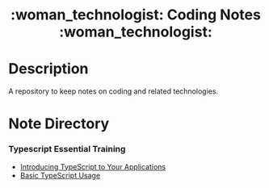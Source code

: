 <div align="center">
   <h1>:woman_technologist: Coding Notes :woman_technologist:</h1>
</div>

<h1>Description</h1>

<p>A repository to keep notes on coding and related technologies.</p>

<h1>Note Directory</h1>

<h3>Typescript Essential Training</h3>

- [Introducing TypeScript to Your Applications](typescript-essential-training/introducing-typescript-to-your-applications.md)
- [Basic TypeScript Usage](typescript-essential-training/2-basic-typescript-usage.md)

